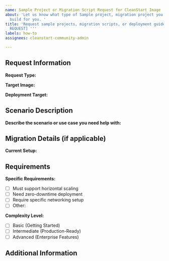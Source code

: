 ```yaml
---
name: Sample Project or Migration Script Request for CleanStart Image
about: 'Let us know what type of Sample project, migration project you want us to
  build for you. '
title: 'Request sample projects, migration scripts, or deployment guides title: ''[SAMPLE
  REQUEST] '''
labels: how-to
assignees: cleanstart-community-admin

---
```


## Request Information

**Request Type:**
<!-- Select one: Sample Project / Migration Script / Deployment Guide / docker-compose Configuration / Kubernetes Manifests / Helm Chart / CI/CD Pipeline Example / Other -->

**Target Image:**
<!-- Which image(s) does this request relate to? -->
<!-- e.g., cleanstart/nginx:latest -->

**Deployment Target:**
<!-- Select one: AWS ECS / AWS EKS / Azure AKS / Google GKE / Docker Compose (Local) / Docker Swarm / Kubernetes (Generic) / OpenShift / Other -->

## Scenario Description

**Describe the scenario or use case you need help with:**
<!-- 
Example:
- Set up a multi-container application
- Configure networking between containers
- Handle persistent storage
-->

## Migration Details (if applicable)

**Current Setup:**
<!-- If requesting migration help, describe your current setup -->
<!-- 
- Application version:
- Platform: bare metal/VM/other container
- Configuration details:
-->

## Requirements

**Specific Requirements:**
<!-- List any specific requirements or constraints -->
- [ ] Must support horizontal scaling
- [ ] Need zero-downtime deployment
- [ ] Require specific networking setup
- [ ] Other: 

**Complexity Level:**
- [ ] Basic (Getting Started)
- [ ] Intermediate (Production-Ready)
- [ ] Advanced (Enterprise Features)

## Additional Information
<!-- Any other relevant information that would help us create the sample/guide -->
